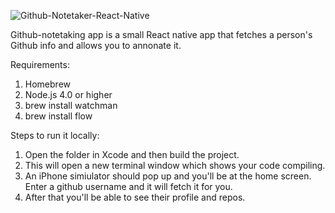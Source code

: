 ![Github-Notetaker-React-Native](./github-note-image-png)

Github-notetaking app is a small React native app that fetches a person's Github info and allows you to annonate it. 

Requirements: 

1. Homebrew
2. Node.js 4.0 or higher
3. brew install watchman 
4. brew install flow 

Steps to run it locally: 

1. Open the folder in Xcode and then build the project. 
2. This will open a new terminal window which shows your code compiling. 
3. An iPhone simiulator should pop up and you'll
be at the home screen. Enter a github username 
and it will fetch it for you. 
4. After that you'll be able to see their profile 
and repos. 

